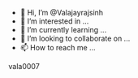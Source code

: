 - 👋 Hi, I’m @Valajayrajsinh
- 👀 I’m interested in ...
- 🌱 I’m currently learning ...
- 💞️ I’m looking to collaborate on ...
- 📫 How to reach me ...

<!---
Valajayrajsinh/Valajayrajsinh is a ✨ special ✨ repository because its `README.md` (this file) appears on your GitHub profile.
You can click the Preview link to take a look at your changes.
--->vala0007
